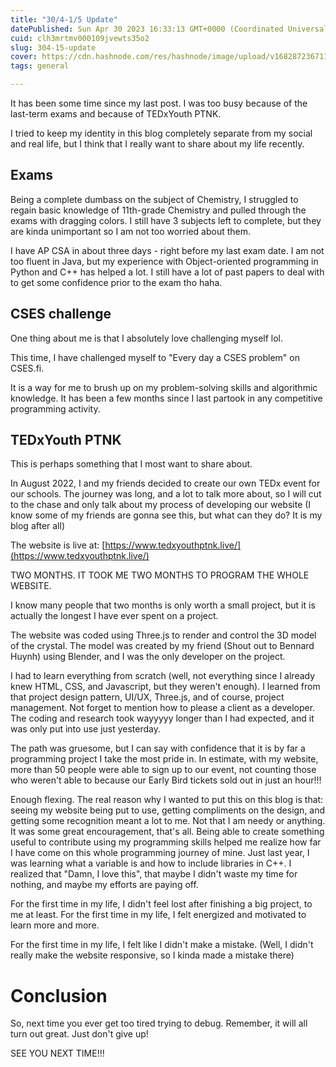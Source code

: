 ```yaml
---
title: "30/4-1/5 Update"
datePublished: Sun Apr 30 2023 16:33:13 GMT+0000 (Coordinated Universal Time)
cuid: clh3mrtmv000109jvewts35o2
slug: 304-15-update
cover: https://cdn.hashnode.com/res/hashnode/image/upload/v1682872367115/dfe348d4-a0a3-4b22-8df1-e4b8f67166bb.png
tags: general

---
```


It has been some time since my last post. I was too busy because of the last-term exams and because of TEDxYouth PTNK.

I tried to keep my identity in this blog completely separate from my social and real life, but I think that I really want to share about my life recently.

## Exams

Being a complete dumbass on the subject of Chemistry, I struggled to regain basic knowledge of 11th-grade Chemistry and pulled through the exams with dragging colors. I still have 3 subjects left to complete, but they are kinda unimportant so I am not too worried about them.

I have AP CSA in about three days - right before my last exam date. I am not too fluent in Java, but my experience with Object-oriented programming in Python and C++ has helped a lot. I still have a lot of past papers to deal with to get some confidence prior to the exam tho haha.

## CSES challenge

One thing about me is that I absolutely love challenging myself lol.

This time, I have challenged myself to "Every day a CSES problem" on CSES.fi.

It is a way for me to brush up on my problem-solving skills and algorithmic knowledge. It has been a few months since I last partook in any competitive programming activity.

## TEDxYouth PTNK

This is perhaps something that I most want to share about.

In August 2022, I and my friends decided to create our own TEDx event for our schools. The journey was long, and a lot to talk more about, so I will cut to the chase and only talk about my process of developing our website (I know some of my friends are gonna see this, but what can they do? It is my blog after all)

The website is live at: [https://www.tedxyouthptnk.live/](https://www.tedxyouthptnk.live/)

TWO MONTHS. IT TOOK ME TWO MONTHS TO PROGRAM THE WHOLE WEBSITE.

I know many people that two months is only worth a small project, but it is actually the longest I have ever spent on a project.

The website was coded using Three.js to render and control the 3D model of the crystal. The model was created by my friend (Shout out to Bennard Huynh) using Blender, and I was the only developer on the project.

I had to learn everything from scratch (well, not everything since I already knew HTML, CSS, and Javascript, but they weren't enough). I learned from that project design pattern, UI/UX, Three.js, and of course, project management. Not forget to mention how to please a client as a developer. The coding and research took wayyyyy longer than I had expected, and it was only put into use just yesterday.

The path was gruesome, but I can say with confidence that it is by far a programming project I take the most pride in. In estimate, with my website, more than 50 people were able to sign up to our event, not counting those who weren't able to because our Early Bird tickets sold out in just an hour!!!

Enough flexing. The real reason why I wanted to put this on this blog is that: seeing my website being put to use, getting compliments on the design, and getting some recognition meant a lot to me. Not that I am needy or anything. It was some great encouragement, that's all. Being able to create something useful to contribute using my programming skills helped me realize how far I have come on this whole programming journey of mine. Just last year, I was learning what a variable is and how to include libraries in C++. I realized that "Damn, I love this", that maybe I didn't waste my time for nothing, and maybe my efforts are paying off.

For the first time in my life, I didn't feel lost after finishing a big project, to me at least. For the first time in my life, I felt energized and motivated to learn more and more.

For the first time in my life, I felt like I didn't make a mistake. (Well, I didn't really make the website responsive, so I kinda made a mistake there)

# Conclusion

So, next time you ever get too tired trying to debug. Remember, it will all turn out great. Just don't give up!

SEE YOU NEXT TIME!!!